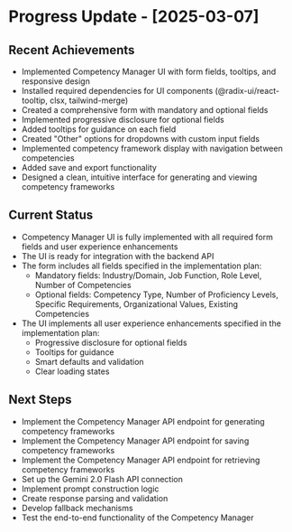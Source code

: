 # Progress Update - [2025-03-07]

## Recent Achievements

- Implemented Competency Manager UI with form fields, tooltips, and responsive design
- Installed required dependencies for UI components (@radix-ui/react-tooltip, clsx, tailwind-merge)
- Created a comprehensive form with mandatory and optional fields
- Implemented progressive disclosure for optional fields
- Added tooltips for guidance on each field
- Created "Other" options for dropdowns with custom input fields
- Implemented competency framework display with navigation between competencies
- Added save and export functionality
- Designed a clean, intuitive interface for generating and viewing competency frameworks

## Current Status

- Competency Manager UI is fully implemented with all required form fields and user experience enhancements
- The UI is ready for integration with the backend API
- The form includes all fields specified in the implementation plan:
  - Mandatory fields: Industry/Domain, Job Function, Role Level, Number of Competencies
  - Optional fields: Competency Type, Number of Proficiency Levels, Specific Requirements, Organizational Values, Existing Competencies
- The UI implements all user experience enhancements specified in the implementation plan:
  - Progressive disclosure for optional fields
  - Tooltips for guidance
  - Smart defaults and validation
  - Clear loading states

## Next Steps

- Implement the Competency Manager API endpoint for generating competency frameworks
- Implement the Competency Manager API endpoint for saving competency frameworks
- Implement the Competency Manager API endpoint for retrieving competency frameworks
- Set up the Gemini 2.0 Flash API connection
- Implement prompt construction logic
- Create response parsing and validation
- Develop fallback mechanisms
- Test the end-to-end functionality of the Competency Manager
